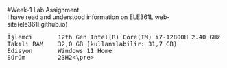 #Week-1 Lab Assignment  
I have read and understood information on ELE361L web-site(ele361l.github.io)  
<pre>
İşlemci       12th Gen Intel(R) Core(TM) i7-12800H 2.40 GHz  
Takılı RAM    32,0 GB (kullanılabilir: 31,7 GB)  
Edisyon       Windows 11 Home   
Sürüm         23H2<\pre>
